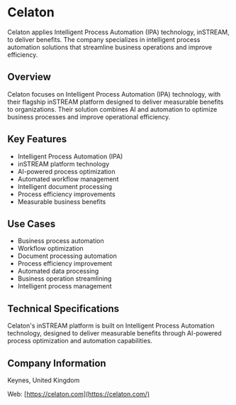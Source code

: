 # Celaton

Celaton applies Intelligent Process Automation (IPA) technology, inSTREAM, to deliver benefits. The company specializes in intelligent process automation solutions that streamline business operations and improve efficiency.

## Overview

Celaton focuses on Intelligent Process Automation (IPA) technology, with their flagship inSTREAM platform designed to deliver measurable benefits to organizations. Their solution combines AI and automation to optimize business processes and improve operational efficiency.

## Key Features

- Intelligent Process Automation (IPA)
- inSTREAM platform technology
- AI-powered process optimization
- Automated workflow management
- Intelligent document processing
- Process efficiency improvements
- Measurable business benefits

## Use Cases

- Business process automation
- Workflow optimization
- Document processing automation
- Process efficiency improvement
- Automated data processing
- Business operation streamlining
- Intelligent process management

## Technical Specifications

Celaton's inSTREAM platform is built on Intelligent Process Automation technology, designed to deliver measurable benefits through AI-powered process optimization and automation capabilities.

## Company Information

Keynes, United Kingdom

Web: [https://celaton.com](https://celaton.com/) 